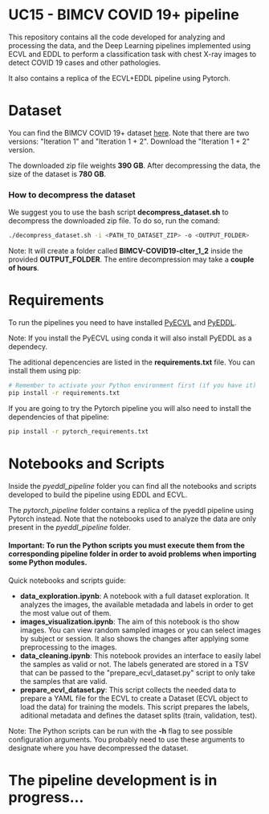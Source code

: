 # UC15 - BIMCV COVID 19+ pipeline
This repository contains all the code developed for analyzing and processing the data, and the Deep Learning pipelines implemented using ECVL and EDDL to perform a classification task with chest X-ray images to detect COVID 19 cases and other pathologies.

It also contains a replica of the ECVL+EDDL pipeline using Pytorch.

# Dataset
You can find the BIMCV COVID 19+ dataset [here](https://bimcv.cipf.es/bimcv-projects/bimcv-covid19/). Note that there are two versions: "Iteration 1" and "Iteration 1 + 2". Download the "Iteration 1 + 2" version.

The downloaded zip file weights **390 GB**. After decompressing the data, the size of the dataset is **780 GB**.

### How to decompress the dataset

We suggest you to use the bash script **decompress_dataset.sh** to decompress the downloaded zip file. To do so, run the comand:
```bash
./decompress_dataset.sh -i <PATH_TO_DATASET_ZIP> -o <OUTPUT_FOLDER>
```
Note: It will create a folder called **BIMCV-COVID19-cIter_1_2** inside the provided **OUTPUT_FOLDER**. The entire decompression may take a **couple of hours**.

# Requirements

To run the pipelines you need to have installed [PyECVL](https://github.com/deephealthproject/pyecvl) and [PyEDDL](https://github.com/deephealthproject/pyeddl).

Note: If you install the PyECVL using conda it will also install PyEDDL as a dependecy.

The aditional depencencies are listed in the **requirements.txt** file. You can install them using pip:

```bash
# Remember to activate your Python environment first (if you have it)
pip install -r requirements.txt
```

If you are going to try the Pytorch pipeline you will also need to install the dependencies of that pipeline:

```bash
pip install -r pytorch_requirements.txt
```

# Notebooks and Scripts

Inside the *pyeddl_pipeline* folder you can find all the notebooks and scripts developed to build the pipeline using EDDL and ECVL.

The *pytorch_pipeline* folder contains a replica of the pyeddl pipeline using Pytorch instead. Note that the notebooks used to analyze the data are only present in the *pyeddl_pipeline* folder.

#### **Important:** To run the Python scripts you must execute them from the corresponding pipeline folder in order to avoid problems when importing some Python modules.

Quick notebooks and scripts guide:

- **data_exploration.ipynb**: A notebook with a full dataset exploration. It analyzes the images, the available metadada and labels in order to get the most value out of them.
- **images_visualization.ipynb**: The aim of this notebook is tho show images. You can view random sampled images or you can select images by subject or session. It also shows the changes after applying some preprocessing to the images.
- **data_cleaning.ipynb**: This notebook provides an interface to easily label the samples as valid or not. The labels generated are stored in a TSV that can be passed to the "prepare_ecvl_dataset.py" script to only take the samples that are valid.
- **prepare_ecvl_dataset.py**: This script collects the needed data to prepare a YAML file for the ECVL to create a Dataset (ECVL object to load the data) for training the models. This script prepares the labels, aditional metadata and defines the dataset splits (train, validation, test).

Note: The Python scripts can be run with the **-h** flag to see possible configuration arguments. You probably need to use these arguments to designate where you have decompressed the dataset.

# The pipeline development is in progress...
